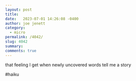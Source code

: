 ```yaml
---
layout: post
title:  
date:   2023-07-01 14:26:08 -0400
author: joe jenett
category:
  - micro 
permalink: /4042/
slug: 4042
summary: 
comments: true
---
```

that feeling I get
when newly uncovered words
tell me a story

#haiku

<a href="https://brid.gy/publish/mastodon"></a>